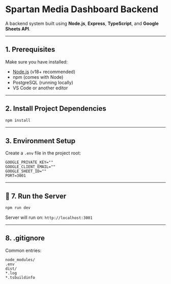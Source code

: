 # Spartan Media Dashboard Backend

A backend system built using **Node.js**, **Express**, **TypeScript**, and **Google Sheets API**.

---

## 1. Prerequisites

Make sure you have installed:

- [Node.js](https://nodejs.org) (v18+ recommended)
- npm (comes with Node)
- PostgreSQL (running locally)
- VS Code or another editor

---

## 2. Install Project Dependencies

```bash
npm install
```

---

## 3. Environment Setup

Create a `.env` file in the project root:

```env
GOOGLE_PRIVATE_KEY=""
GOOGLE_CLIENT_EMAIL=""
GOOGLE_SHEET_ID=""
PORT=3001
```

---

## 🚀 7. Run the Server

```bash
npm run dev
```

Server will run on: `http://localhost:3001`

---

## 8. .gitignore

Common entries:

```gitignore
node_modules/
.env
dist/
*.log
*.tsbuildinfo
```